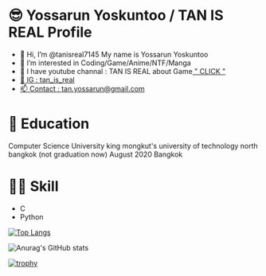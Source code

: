 # :sunglasses: Yossarun Yoskuntoo / TAN IS REAL Profile
- 👋 Hi, I’m @tanisreal7145 My name is Yossarun Yoskuntoo
- 👀 I’m interested in Coding/Game/Anime/NTF/Manga
- 🌱 I have youtube channal : TAN IS REAL about Game<a href="https://www.youtube.com/channel/UCXG0fYql8UT-hzjTRGADBwg
" target="_blank"> " CLICK "
- 💞️ IG : tan_is_real
- 📫 Contact : tan.yossarun@gmail.com

# 📖 Education
Computer Science
University king mongkut's university of technology north bangkok (not graduation now)
August 2020
Bangkok

# :technologist: Skill
- C	
- Python

  
[![Top Langs](https://github-readme-stats.vercel.app/api/top-langs/?username=tanisreal7145&layout=compact&langs_count=8&theme=radical)](https://github.com/anuraghazra/github-readme-stats)
  
![Anurag's GitHub stats](https://github-readme-stats.vercel.app/api?username=tanisreal7145&show_icons=true&theme=radical)

  
[![trophy](https://github-profile-trophy.vercel.app/?username=tanisreal7145&theme=radical)](https://github.com/ryo-ma/github-profile-trophy)
  
<!---
tanisreal7145/tanisreal7145 is a ✨ special ✨ repository because its `README.md` (this file) appears on your GitHub profile.
You can click the Preview link to take a look at your changes.
--->
